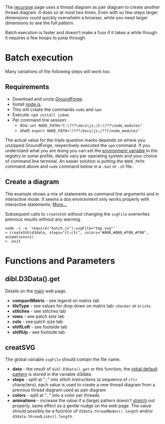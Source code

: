 The [recursive] page uses a thread diagram as pair diagram to create another thread diagram. It does so at most two times. Even with so few steps larger dimensions could quickly overwhelm a browser, while you need larger dimensions to see the full pattern.

Batch execution is faster and doesn't make a fuss if it takes a while though it requires a few hoops to jump through.

Batch execution
===============

Many variations of the following steps will work too.

Requirements
------------

* Download and unzip [GroundForge].
* Install [node.js].
* This will create the commands `node` and `npm`.
* Execute: `npm install jsdom`
* Per command line session:
  * dos: `set NODE_PATH="C:\???\docs\js;/C:\???\node_modules"`
  * shell: `export NODE_PATH="/???/docs/js;/???/node_modules"`

The actual value for the triple question marks depends on where you unzipped GroundForge, respectively executed the `npm` command. If you understand what you are doing you can set the [environment variable] in the registry or some profile, details vary per operating system and your choice of command line terminal. An easier solution is putting the `NODE_PATH` command above and `node` command below in a `.bat` or `.sh` file.

Create a diagram
----------------

The example shows a mix of statements as command line arguments and in interactive mode. It seems a dos environment only works properly with interactive statements. [More...](https://nodejs.org/dist/latest-v7.x/docs/api/synopsis.html)

Subsequent calls to `createSVG` without changing the `svgFile` overwrites previous results without any warning.

    node -i -e 'require("batch.js");svgFile="tmp.svg"'            
    > createSVG(d3data, steps="ct;ctc", colors="#000,#000,#f00,#f00", animations=1)
    > .exit

[environment variable]: https://en.wikipedia.org/wiki/Environment_variable
[node.js]: https://nodejs.org
[main]:https://d-bl.github.io/GroundForge/
[recursive]:https://d-bl.github.io/GroundForge/recursive.html
[initial default pattern]: https://github.com/d-bl/GroundForge/blob/abd29a92bccaaa6c8aeb73c819a59ab62a6d0ccd/docs/js/batch.js#L66-L74
[GroundForge]: https://github.com/d-bl/GroundForge/archive/master.zip
[stretch]: https://github.com/d-bl/GroundForge/blob/master/docs/images/bloopers.md#3


Functions and Parameters
========================

dibl.D3Data().get
-----------------

Details on the [main] web page.

* **compactMatrix** - see legend on matrix tab
* **tileType** - see values for drop down on matrix tab: `checker` or `bricks`
* **stitches** - see stitches tab
* **rows** - see patch size tab
* **cols** - see patch size tab
* **shiftLeft** - see footside tab
* **shiftUp** - see footside tab

creatSVG
--------

The global variable `svgFile` should contain the file name.

* **data** - the result of `dibl.D3Data().get` or this function, the [initial default pattern] is stored in the variable d3data
* **steps** - split at "`;`" into stitch instructions (a sequence of `ctlr` characters), each value is used to create a new thread diagram from a previous thread diagram used as pair diagram
* **colors** - split at "`,`" into a color per threads
* **animations** - increase the value if a (large) pattern doesn't [stretch] out properly, same effect as a gentle nudge on the web page. The value should possibly be a function of `d3data.threadNodes().length` and/or `d3data.threadLinks().length`.